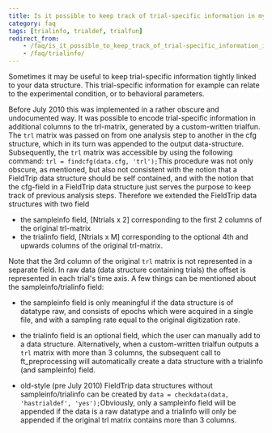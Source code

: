 ```yaml
---
title: Is it possible to keep track of trial-specific information in my analysis pipeline?
category: faq
tags: [trialinfo, trialdef, trialfun]
redirect_from:
    - /faq/is_it_possible_to_keep_track_of_trial-specific_information_in_my_fieldtrip_analysis_pipeline/
    - /faq/trialinfo/
---
```


Sometimes it may be useful to keep trial-specific information tightly linked to your data structure. This trial-specific information for example can relate to the experimental condition, or to behavioral parameters.

Before July 2010 this was implemented in a rather obscure and undocumented way. It was possible to encode trial-specific information in additional columns to the trl-matrix, generated by a custom-written trialfun. The `trl` matrix was passed on from one analysis step to another in the cfg structure, which in its turn was appended to the output data-structure. Subsequently, the `trl` matrix was accessible by using the following command: `trl = findcfg(data.cfg, 'trl');`This procedure was not only obscure, as mentioned, but also not consistent with the notion that a FieldTrip data structure should be self contained, and with the notion that the cfg-field in a FieldTrip data structure just serves the purpose to keep track of previous analysis steps. Therefore we extended the FieldTrip data structures with two field

- the sampleinfo field, [Ntrials x 2] corresponding to the first 2 columns of the original trl-matrix
- the trialinfo field, [Ntrials x M] corresponding to the optional 4th and upwards columns of the original trl-matrix.

Note that the 3rd column of the original `trl` matrix is not represented in a separate field. In raw data (data structure containing trials) the offset is represented in each trial's time axis. A few things can be mentioned about the sampleinfo/trialinfo field:

- the sampleinfo field is only meaningful if the data structure is of datatype raw, and consists of epochs which were acquired in a single file, and with a sampling rate equal to the original digitization rate.

- the trialinfo field is an optional field, which the user can manually add to a data structure. Alternatively, when a custom-written trialfun outputs a `trl` matrix with more than 3 columns, the subsequent call to ft_preprocessing will automatically create a data structure with a trialinfo (and sampleinfo) field.

- old-style (pre July 2010) FieldTrip data structures without sampleinfo/trialinfo can be created by
  `data = checkdata(data, 'hastrialdef', 'yes');`Obviously, only a sampleinfo field will be appended if the data is a raw datatype and a trialinfo will only be appended if the original trl matrix contains more than 3 columns.
